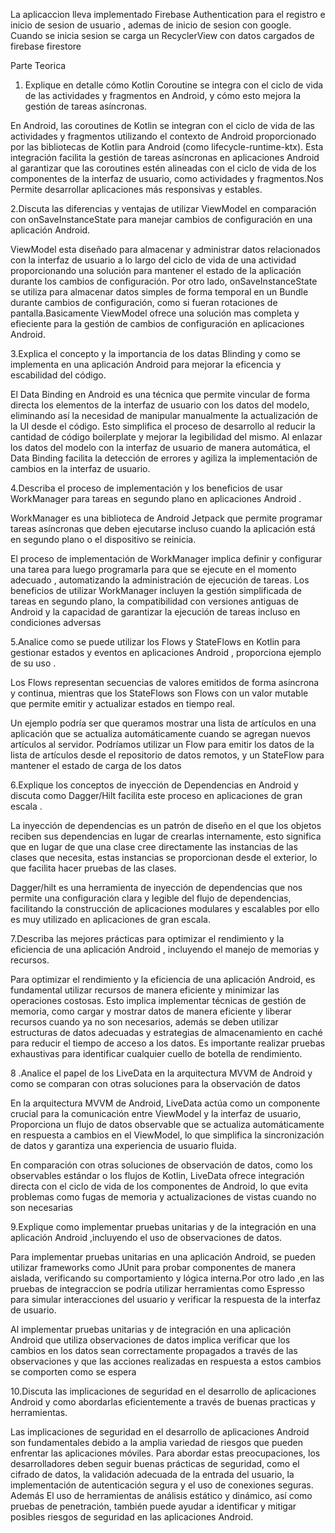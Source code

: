 La aplicaccion lleva implementado Firebase Authentication para el registro e inicio de sesion de usuario , ademas de inicio de sesion con google. Cuando se inicia sesion se carga un RecyclerView con datos cargados de firebase firestore

Parte Teorica 
1.	Explique en detalle cómo Kotlin Coroutine se integra con el ciclo de vida de las actividades y fragmentos en Android, y cómo esto mejora la gestión de tareas asíncronas.
   
En Android, las coroutines de Kotlin se integran con el ciclo de vida de las actividades y fragmentos utilizando el contexto de Android proporcionado por las bibliotecas de Kotlin para Android (como lifecycle-runtime-ktx). Esta integración facilita la gestión de tareas asíncronas en aplicaciones Android al garantizar que las coroutines estén alineadas con el ciclo de vida de los componentes de la interfaz de usuario, como actividades y fragmentos.Nos Permite desarrollar aplicaciones más responsivas y estables.

2.Discuta las diferencias y ventajas de utilizar ViewModel en comparación con onSaveInstanceState para manejar cambios de configuración en una aplicación Android.

ViewModel esta diseñado para almacenar y administrar datos relacionados con la interfaz de usuario a lo largo del ciclo de vida de una actividad proporcionando una solución para mantener el estado de la aplicación durante los cambios de configuración. Por otro lado, onSaveInstanceState se utiliza para almacenar datos simples de forma temporal en un Bundle durante cambios de configuración, como si fueran rotaciones de pantalla.Basicamente ViewModel ofrece una solución mas completa y efieciente para la gestión de cambios de configuración en aplicaciones Android.

3.Explica el concepto y la importancia de los datas Blinding y como se implementa en una aplicación Android para mejorar la eficencia y escabilidad del código. 

El Data Binding en Android es una técnica que permite vincular de forma directa los elementos de la interfaz de usuario con los datos del modelo, eliminando así la necesidad de manipular manualmente la actualización de la UI desde el código. Esto simplifica el proceso de desarrollo al reducir la cantidad de código boilerplate y mejorar la legibilidad del mismo. Al enlazar los datos del modelo con la interfaz de usuario de manera automática, el Data Binding facilita la detección de errores y agiliza la implementación de cambios en la interfaz de usuario. 

4.Describa el proceso de implementación y los beneficios de usar WorkManager para tareas en segundo plano en aplicaciones Android .

WorkManager es una biblioteca de Android Jetpack que permite programar tareas asíncronas que deben ejecutarse incluso cuando la aplicación está en segundo plano o el dispositivo se reinicia.

El proceso de implementación de WorkManager implica definir y configurar una tarea para   luego programarla para que se ejecute en el momento adecuado , automatizando la administración de ejecución de tareas. Los beneficios de utilizar WorkManager incluyen la gestión simplificada de tareas en segundo plano, la compatibilidad con versiones antiguas de Android y la capacidad de garantizar la ejecución de tareas incluso en condiciones adversas

5.Analice como se puede utilizar los Flows y StateFlows en Kotlin para gestionar estados y eventos en aplicaciones Android , proporciona ejemplo de su uso .

Los Flows representan secuencias de valores emitidos de forma asíncrona y continua, mientras que los StateFlows son Flows con un valor mutable que permite emitir y actualizar estados en tiempo real. 

Un ejemplo podría ser que queramos mostrar una lista de artículos en una aplicación que se actualiza automáticamente cuando se agregan nuevos artículos al servidor. Podríamos utilizar un Flow para emitir los datos de la lista de artículos desde el repositorio de datos remotos, y un StateFlow para mantener el estado de carga de los datos

6.Explique los conceptos de inyección de Dependencias en Android y discuta como Dagger/Hilt facilita este proceso en aplicaciones de gran escala .

La inyección de dependencias es un patrón de diseño en el que los objetos reciben sus dependencias en lugar de crearlas internamente, esto significa que en lugar de que una clase cree directamente las instancias de las clases que necesita, estas instancias se proporcionan desde el exterior, lo que facilita hacer pruebas de las clases.

Dagger/hilt es una herramienta de inyección de dependencias que nos permite una configuración clara y legible del flujo de dependencias, facilitando la construcción de aplicaciones modulares y escalables por ello es muy utilizado en aplicaciones de gran escala.

7.Describa las mejores prácticas para optimizar el rendimiento y la eficiencia de una aplicación Android , incluyendo el manejo de memorias y recursos.

Para optimizar el rendimiento y la eficiencia de una aplicación Android, es fundamental utilizar recursos de manera eficiente y minimizar las operaciones costosas. Esto implica implementar técnicas de gestión de memoria, como cargar y mostrar datos de manera eficiente y liberar recursos cuando ya no son necesarios, además se deben utilizar estructuras de datos adecuadas y estrategias de almacenamiento en caché para reducir el tiempo de acceso a los datos. Es importante realizar pruebas exhaustivas para identificar cualquier cuello de botella de rendimiento.

8 .Analice el papel de los LiveData en la arquitectura MVVM de Android y como se comparan con otras soluciones para la observación de datos

En la arquitectura MVVM de Android, LiveData actúa como un componente crucial para la comunicación entre ViewModel y la interfaz de usuario, Proporciona un flujo de datos observable que se actualiza automáticamente en respuesta a cambios en el ViewModel, lo que simplifica la sincronización de datos y garantiza una experiencia de usuario fluida.

En comparación con otras soluciones de observación de datos, como los observables estándar o los flujos de Kotlin, LiveData ofrece integración directa con el ciclo de vida de los componentes de Android, lo que evita problemas como fugas de memoria y actualizaciones de vistas cuando no son necesarias

9.Explique como implementar pruebas unitarias y de la integración en una aplicación Android ,incluyendo el uso de observaciones de datos.

Para implementar pruebas unitarias en una aplicación Android, se pueden utilizar frameworks como JUnit para probar componentes de manera aislada, verificando su comportamiento y lógica interna.Por otro lado ,en las pruebas de integraccion se podría utilizar herramientas como Espresso para simular interacciones del usuario y verificar la respuesta de la interfaz de usuario.

 Al implementar pruebas unitarias y de integración en una aplicación Android que utiliza observaciones de datos implica verificar que los cambios en los datos sean correctamente propagados a través de las observaciones y que las acciones realizadas en respuesta a estos cambios se comporten como se espera

10.Discuta las implicaciones de seguridad en el desarrollo de aplicaciones Android y como abordarlas eficientemente a través de buenas practicas y herramientas.

Las implicaciones de seguridad en el desarrollo de aplicaciones Android son fundamentales debido a la amplia variedad de riesgos que pueden enfrentar las aplicaciones móviles. Para abordar estas preocupaciones, los desarrolladores deben seguir buenas prácticas de seguridad, como el cifrado de datos, la validación adecuada de la entrada del usuario, la implementación de autenticación segura y el uso de conexiones seguras. Además El uso de herramientas de análisis estático y dinámico, así como pruebas de penetración, también puede ayudar a identificar y mitigar posibles riesgos de seguridad en las aplicaciones Android.
